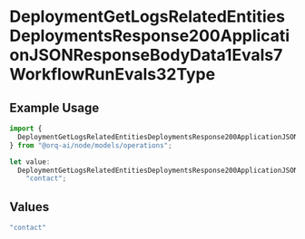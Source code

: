 # DeploymentGetLogsRelatedEntitiesDeploymentsResponse200ApplicationJSONResponseBodyData1Evals7WorkflowRunEvals32Type

## Example Usage

```typescript
import {
  DeploymentGetLogsRelatedEntitiesDeploymentsResponse200ApplicationJSONResponseBodyData1Evals7WorkflowRunEvals32Type,
} from "@orq-ai/node/models/operations";

let value:
  DeploymentGetLogsRelatedEntitiesDeploymentsResponse200ApplicationJSONResponseBodyData1Evals7WorkflowRunEvals32Type =
    "contact";
```

## Values

```typescript
"contact"
```